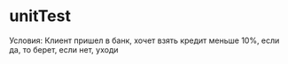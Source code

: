 # unitTest
Условия: Клиент пришел в банк, хочет взять кредит меньше 10%, если да, то берет, если нет, уходи

